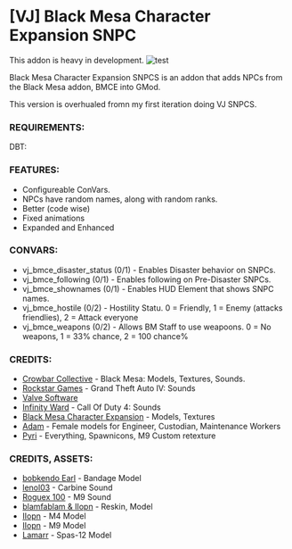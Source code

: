 # [VJ] Black Mesa Character Expansion SNPC
This addon is heavy in development.
![test](https://user-images.githubusercontent.com/82725572/208266165-7fb59eb5-4fe9-4eb7-88f2-f09ca4220a46.jpg)

Black Mesa Character Expansion SNPCS is an addon that adds NPCs from the Black Mesa addon, BMCE into GMod. 

This version is overhualed fromn my first iteration doing VJ SNPCS.

### REQUIREMENTS:
DBT:

### FEATURES:
- Configureable ConVars.
- NPCs have random names, along with random ranks.
- Better (code wise)
- Fixed animations
- Expanded and Enhanced

### CONVARS:
- vj_bmce_disaster_status (0/1) - Enables Disaster behavior on SNPCs.
- vj_bmce_following (0/1) - Enables following on Pre-Disaster SNPCs.
- vj_bmce_shownames (0/1) - Enables HUD Element that shows SNPC names.
- vj_bmce_hostile (0/2) - Hostility Statu. 0 = Friendly, 1 = Enemy (attacks friendlies), 2 = Attack everyone
- vj_bmce_weapons (0/2) - Allows BM Staff to use weapoons. 0 = No weapons, 1 = 33% chance, 2 = 100 chance%

### CREDITS:
- [Crowbar Collective](https://www.crowbarcollective.com/) - Black Mesa: Models, Textures, Sounds.
- [Rockstar Games](https://www.rockstargames.com/) - Grand Theft Auto IV: Sounds
- [Valve Software](https://www.valvesoftware.com)
- [Infinity Ward](https://www.infinityward.com/home) - Call Of Duty 4: Sounds
- [Black Mesa Character Expansion](https://steamcommunity.com/sharedfiles/filedetails/?id=2068862348) - Models, Textures
- [Adam](https://steamcommunity.com/id/AdamIGuess/) - Female models for Engineer, Custodian, Maintenance Workers
- [Pyri](https://steamcommunity.com/id/swellseeker7820/) - Everything, Spawnicons, M9 Custom retexture

### CREDITS, ASSETS:
- [bobkendo Earl](https://steamcommunity.com/sharedfiles/filedetails/?id=1624618672) - Bandage Model
- [lenol03](https://www.gtainside.com/en/gta4/weapons/126557-hd-iv-weapons/]) - Carbine Sound
- [Roguex 100](https://steamcommunity.com/sharedfiles/filedetails/?id=253749547) - M9 Sound
- [blamfablam & IIopn](https://gamebanana.com/skins/139788) - Reskin, Model
- [IIopn](https://gamebanana.com/skins/126786) - M4 Model
- [IIopn](https://gamebanana.com/skins/127545) - M9 Model
- [Lamarr](https://gamebanana.com/skins/171405) - Spas-12 Model
